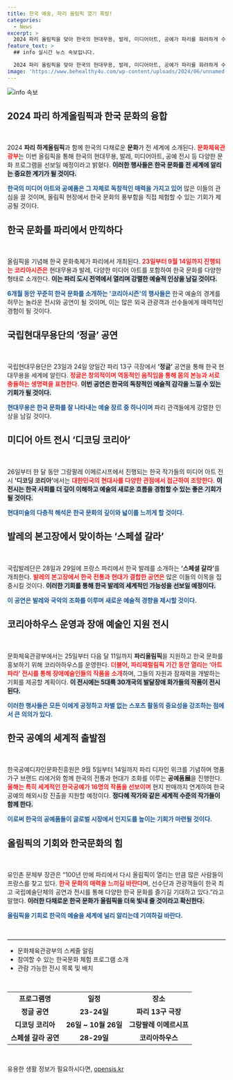 ```yaml
---
title: 한국 예술, 파리 올림픽 열기 폭발!
categories:
  - News
excerpt: >
  2024 파리 올림픽을 맞아 한국의 현대무용, 발레, 미디어아트, 공예가 파리를 화려하게 수놓는다! 한국 문화의 다채로운 매력을 느끼고 싶다면, 이 예술 축제의 열기에 함께하세요!
feature_text: >
  ## info 실시간 뉴스 속보입니다.

  2024 파리 올림픽을 맞아 한국의 현대무용, 발레, 미디어아트, 공예가 파리를 화려하게 수놓는다! 한국 문화의 다채로운 매력을 느끼고 싶다면, 이 예술 축제의 열기에 함께하세요!
image: 'https://www.behealthy4u.com/wp-content/uploads/2024/06/unnamed-file.png'
---
```


<p><img src="https://www.behealthy4u.com/wp-content/uploads/2024/06/unnamed-file.png" alt="info 속보" /></p>

<h2 data-ke-size="size26">2024 파리 하계올림픽과 한국 문화의 융합</h2>

<p data-ke-size="size16">&nbsp;</p>

<p>2024 <b>파리 하계올림픽</b>과 함께 한국의 다채로운 <b>문화</b>가 전 세계에 소개된다. <b><span style="color: #ee2323;">문화체육관광부</span></b>는 이번 올림픽을 통해 한국의 현대무용, 발레, 미디어아트, 공예 전시 등 다양한 문화 프로그램을 선보일 예정이라고 밝혔다. <b><span style="background-color: #21538527;">이러한 행사들은 한국 문화를 전 세계에 알리는 중요한 계기가 될 것이다.</span></b> </p>

<p><b><span style="color: #1a5490;">한국의 미디어 아트와 공예품은 그 자체로 독창적인 매력을 가지고 있어</span></b> 많은 이들의 관심을 끌 것이며, 올림픽 현장에서 한국 문화의 풍부함을 직접 체험할 수 있는 기회가 제공될 것이다.</p>

<h2 data-ke-size="size26">한국 문화를 파리에서 만끽하다</h2>

<p data-ke-size="size16">&nbsp;</p>

<p>올림픽을 기념해 한국 문화축제가 파리에서 개최된다. <b><span style="color: #ee2323;">23일부터 9월 14일까지 진행되는 코리아시즌은</span></b> 현대무용과 발레, 다양한 미디어 아트를 포함하여 한국 문화를 다양한 형태로 소개한다. <b><span style="background-color: #21538527;">이는 파리 도시 전역에서 열리며 강렬한 예술적 인상을 남길 것이다.</span></b></p>

<p><b><span style="color: #1a5490;">6개월 동안 꾸준히 한국 문화를 소개하는 '코리아시즌'의 행사들은</span></b> 한국 예술의 경계를 허무는 놀라운 전시와 공연이 될 것이며, 이는 많은 외국 관광객과 선수들에게 매력적인 경험이 될 것이다.</p>

<h2 data-ke-size="size26">국립현대무용단의 ‘정글’ 공연</h2>

<p data-ke-size="size16">&nbsp;</p>

<p>국립현대무용단은 23일과 24일 양일간 파리 13구 극장에서 <b>‘정글’</b> 공연을 통해 한국 현대무용을 세계에 알린다. <b><span style="color: #ee2323;">정글은 창의적이며 역동적인 움직임을 통해 몸의 본능과 서로 충돌하는 생명력을 표현한다.</span></b>  <b><span style="background-color: #21538527;">이번 공연은 한국의 독창적인 예술적 감각을 느낄 수 있는 기회가 될 것이다.</span></b></p>

<p><b><span style="color: #1a5490;">현대무용은 한국 문화를 잘 나타내는 예술 장르 중 하나이며</span></b> 파리 관객들에게 강렬한 인상을 남길 것이다.</p>

<h2 data-ke-size="size26">미디어 아트 전시 ‘디코딩 코리아’</h2>

<p data-ke-size="size16">&nbsp;</p>

<p>26일부터 한 달 동안 그랑팔레 이메르시프에서 진행되는 한국 작가들의 미디어 아트 전시 <b>‘디코딩 코리아’</b>에서는 <b><span style="color: #ee2323;">대한민국의 현대사를 다양한 관점에서 접근하여 조망한다.</span></b> <b><span style="background-color: #21538527;">이 전시는 한국 사회를 더 깊이 이해하고 예술의 새로운 흐름을 경험할 수 있는 좋은 기회가 될 것이다.</span></b></p>

<p><b><span style="color: #1a5490;">현대미술의 다층적 해석은 한국 문화의 깊이와 넓이를 느끼게 할 것이다.</span></b> </p>

<h2 data-ke-size="size26">발레의 본고장에서 맞이하는 ‘스페셜 갈라’</h2>

<p data-ke-size="size16">&nbsp;</p>

<p>국립발레단은 28일과 29일에 프랑스 파리에서 한국 발레를 소개하는 <b>‘스페셜 갈라’</b>를 개최한다. <b><span style="color: #ee2323;">발레의 본고장에서 한국 전통과 현대가 결합한 공연은</span></b> 많은 이들의 이목을 집중시킬 것이다. <b><span style="background-color: #21538527;">이러한 기회를 통해 한국 발레의 세계적인 가능성을 선보일 예정이다.</span></b> </p>

<p><b><span style="color: #1a5490;">이 공연은 발레와 국악의 조화를 이루며 새로운 예술적 경향을 제시할 것이다.</span></b> </p>

<h2 data-ke-size="size26">코리아하우스 운영과 장애 예술인 지원 전시</h2>

<p data-ke-size="size16">&nbsp;</p>

<p>문화체육관광부에서는 25일부터 다음 달 11일까지 <b>파리올림픽</b>을 지원하고 한국 문화를 홍보하기 위해 코리아하우스를 운영한다. <b><span style="color: #ee2323;">더불어, 파리패럴림픽 기간 동안 열리는 ‘아트파라’ 전시를 통해 장애예술인들의 작품을 소개</span></b>하며, 그들의 자원과 잠재력을 개발하는 기회를 제공할 계획이다. <b><span style="background-color: #21538527;">이 전시에는 5대륙 30개국의 발달장애 화가들의 작품이 전시된다.</span></b></p>

<p><b><span style="color: #1a5490;">이러한 행사들은 모든 이에게 공정하고 차별 없는 스포츠 활동의 중요성을 강조하는 점에서 큰 의의가 있다.</span></b> </p>

<h2 data-ke-size="size26">한국 공예의 세계적 출발점</h2>

<p data-ke-size="size16">&nbsp;</p>

<p>한국공예디자인문화진흥원은 9월 5일부터 14일까지 파리 디자인 위크를 기념하며 명품 가구 브랜드 리에거와 함께 한국의 전통과 현대가 조화를 이루는 <b>공예품展</b>을 진행한다. <b><span style="color: #ee2323;">올해는 특히 세계적인 한국공예가 16명의 작품을 선보이며</span></b> 현지 판매까지 연계하여 한국 공예의 해외시장 진출을 지원할 예정이다. <b><span style="background-color: #21538527;">정다혜 작가와 같은 세계적 수준의 작가들이 함께 한다.</span></b></p>

<p><b><span style="color: #1a5490;">이로써 한국의 공예품들이 글로벌 시장에서 인지도를 높이는 기회가 마련될 것이다.</span></b> </p>

<h2 data-ke-size="size26">올림픽의 기회와 한국문화의 힘</h2>

<p data-ke-size="size16">&nbsp;</p>

<p>유인촌 문체부 장관은 “100년 만에 파리에서 다시 올림픽이 열리는 만큼 많은 사람들이 프랑스를 찾고 있다. <b><span style="color: #ee2323;">한국 문화의 매력을 느끼길 바란다</span></b>며, 선수단과 관광객들이 한국 최고 국립예술단체의 공연과 전시를 통해 다양한 한국 문화를 즐기길 기대하고 있다.”라고 말했다. <b><span style="background-color: #21538527;">이러한 다채로운 한국 문화가 올림픽을 더욱 빛내 줄 것이라고 확신한다.</span></b> </p>

<p><b><span style="color: #1a5490;">올림픽을 기회로 한국의 예술을 세계에 널리 알리는데 기여하길 바란다.</span></b> </p>

<p data-ke-size="size16">&nbsp;</p>

<hr style="height: 1px; border: none; border-top: 1px solid #ccc;" />

<ul>
    <li>문화체육관광부의 스케줄 알림</li>
    <li>참여할 수 있는 한국문화 체험 프로그램 소개</li>
    <li>관람 가능한 전시 목록 및 배치</li>
</ul>

<p data-ke-size="size16">&nbsp;</p>

<table style="margin: auto; width: 100%; border-collapse: collapse;">
    <tr>
        <td style="text-align: center; height: 17px;"><b>프로그램명</b></td>
        <td style="text-align: center; height: 17px;"><b>일정</b></td>
        <td style="text-align: center; height: 17px;"><b>장소</b></td>
    </tr>
    <tr>
        <td style="text-align: center; height: 17px;"><b>정글 공연</b></td>
        <td style="text-align: center; height: 17px;"><b>23-24일</b></td>
        <td style="text-align: center; height: 17px;"><b>파리 13구 극장</b></td>
    </tr>
    <tr>
        <td style="text-align: center; height: 17px;"><b>디코딩 코리아</b></td>
        <td style="text-align: center; height: 17px;"><b>26일 ~ 10월 26일</b></td>
        <td style="text-align: center; height: 17px;"><b>그랑팔레 이메르시프</b></td>
    </tr>
    <tr>
        <td style="text-align: center; height: 17px;"><b>스페셜 갈라 공연</b></td>
        <td style="text-align: center; height: 17px;"><b>28-29일</b></td>
        <td style="text-align: center; height: 17px;"><b>코리아하우스</b></td>
    </tr>
</table>

<p data-ke-size="size16">&nbsp;</p>
유용한 생활 정보가 필요하시다면, <a href="https://opensis.kr" rel="dofollow">opensis.kr</a>


